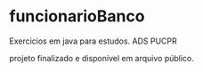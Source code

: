 # funcionarioBanco

Exercicios em java para estudos. ADS PUCPR

projeto finalizado e disponível em arquivo público.



